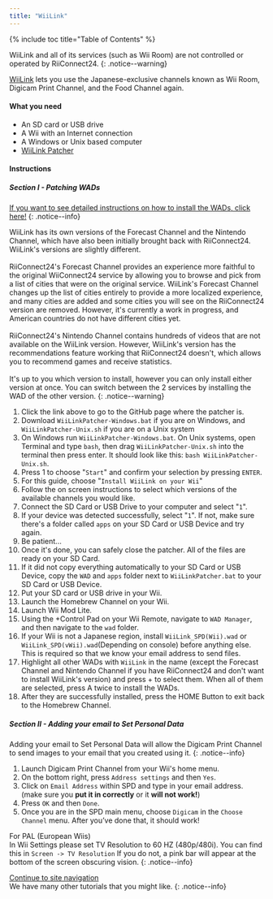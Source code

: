 ```yaml
---
title: "WiiLink"
---
```


{% include toc title="Table of Contents" %}

WiiLink and all of its services (such as Wii Room) are not controlled or operated by RiiConnect24.
{: .notice--warning}

[WiiLink](https://wiilink24.com/) lets you use the Japanese-exclusive channels known as Wii Room, Digicam Print Channel, and the Food Channel again.

#### What you need

* An SD card or USB drive
* A Wii with an Internet connection
* A Windows or Unix based computer
* [WiiLink Patcher](https://github.com/WiiLink24/WiiLink24-Patcher/releases)

#### Instructions

##### Section I - Patching WADs

[If you want to see detailed instructions on how to install the WADs, click here!](wiimodlite)
{: .notice--info}

WiiLink has its own versions of the Forecast Channel and the Nintendo Channel, which have also been initially brought back with RiiConnect24. WiiLink's versions are slightly different.<br><br>
RiiConnect24's Forecast Channel provides an experience more faithful to the original WiiConnect24 service by allowing you to browse and pick from a list of cities that were on the original service. WiiLink's Forecast Channel changes up the list of cities entirely to provide a more localized experience, and many cities are added and some cities you will see on the RiiConnect24 version are removed. However, it's currently a work in progress, and American countries do not have different cities yet.<br><br>
RiiConnect24's Nintendo Channel contains hundreds of videos that are not available on the WiiLink version. However, WiiLink's version has the recommendations feature working that RiiConnect24 doesn't, which allows you to recommend games and receive statistics.<br><br>
It's up to you which version to install, however you can only install either version at once. You can  switch between the 2 services by installing the WAD of the other version.
{: .notice--warning}

1. Click the link above to go to the GitHub page where the patcher is.
2. Download `WiiLinkPatcher-Windows.bat` if you are on Windows, and `WiiLinkPatcher-Unix.sh` if you are on a Unix system
3. On Windows run `WiiLinkPatcher-Windows.bat`. On Unix systems, open Terminal and type `bash`, then drag `WiiLinkPatcher-Unix.sh` into the terminal then press enter. It should look like this: `bash WiiLinkPatcher-Unix.sh`.
4. Press 1 to choose "`Start`" and confirm your selection by pressing `ENTER`.
5. For this guide, choose "`Install WiiLink on your Wii`"
6. Follow the on screen instructions to select which versions of the available channels you would like.
7. Connect the SD Card or USB Drive to your computer and select "`1`".
8. If your device was detected successfully, select "`1`". If not, make sure there's a folder called `apps` on your SD Card or USB Device and try again.
9. Be patient...
10. Once it's done, you can safely close the patcher. All of the files are ready on your SD Card.
11. If it did not copy everything automatically to your SD Card or USB Device, copy the `WAD` and `apps` folder next to `WiiLinkPatcher.bat` to your SD Card or USB Device.
12. Put your SD card or USB drive in your Wii.
13. Launch the Homebrew Channel on your Wii.
14. Launch Wii Mod Lite.
15. Using the +Control Pad on your Wii Remote, navigate to `WAD Manager`, and then navigate to the `wad` folder.
16. If your Wii is not a Japanese region, install `WiiLink_SPD(Wii).wad` or `WiiLink_SPD(vWii).wad`(Depending on console) before anything else. This is required so that we know your email address to send files.
17. Highlight all other WADs with `WiiLink` in the name (except the Forecast Channel and Nintendo Channel if you have RiiConnect24 and don't want to install WiiLink's version) and press + to select them. When all of them are selected, press A twice to install the WADs. 
18. After they are successfully installed, press the HOME Button to exit back to the Homebrew Channel.

##### Section II - Adding your email to Set Personal Data

Adding your email to Set Personal Data will allow the Digicam Print Channel to send images to your email that you created using it.
{: .notice--info}

1. Launch Digicam Print Channel from your Wii's home menu.
2. On the bottom right, press `Address settings` and then `Yes`.
3. Click on `Email Address` within SPD and type in your email address. (make sure you **put it in correctly** or it **will not work!**)
4. Press `OK` and then `Done`.
5. Once you are in the SPD main menu, choose `Digicam` in the `Choose Channel` menu. After you’ve done that, it should work!

For PAL (European Wiis)<br>
In Wii Settings please set TV Resolution to 60 HZ (480p/480i). You can find this in `Screen -> TV Resolution` If you do not, a pink bar will appear at the bottom of the screen obscuring vision.
{: .notice--info}

[Continue to site navigation](site-navigation)<br>
We have many other tutorials that you might like.
{: .notice--info}
